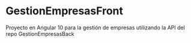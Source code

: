# GestionEmpresasFront
Proyecto en Angular 10 para la gestión de empresas utilizando la API del repo GestionEmpresasBack
